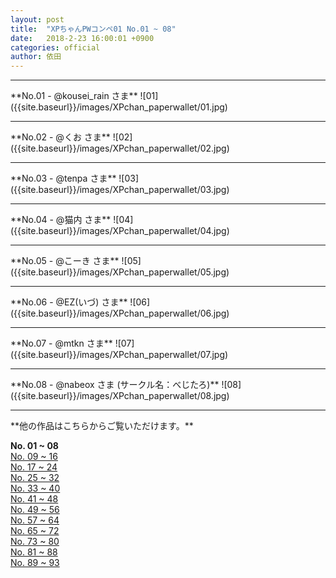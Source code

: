 ```yaml
---
layout: post
title:  "XPちゃんPWコンペ01 No.01 ~ 08"
date:   2018-2-23 16:00:01 +0900
categories: official
author: 依田
---  
```


<hr>  
**No.01 - @kousei_rain さま**  
![01]({{site.baseurl}}/images/XPchan_paperwallet/01.jpg)  


<hr>  
**No.02 - @くお さま**  
![02]({{site.baseurl}}/images/XPchan_paperwallet/02.jpg)  
 

<hr>  
**No.03 - @tenpa さま**  
![03]({{site.baseurl}}/images/XPchan_paperwallet/03.jpg)  


<hr>  
**No.04 - @猫内 さま**  
![04]({{site.baseurl}}/images/XPchan_paperwallet/04.jpg)  


<hr>  
**No.05 - @こーき さま**  
![05]({{site.baseurl}}/images/XPchan_paperwallet/05.jpg)  
  

<hr>  
**No.06 - @EZ(いづ) さま**  
![06]({{site.baseurl}}/images/XPchan_paperwallet/06.jpg)  
  

<hr>  
**No.07 - @mtkn さま**  
![07]({{site.baseurl}}/images/XPchan_paperwallet/07.jpg)  
  

<hr>  
**No.08 - @nabeox さま (サークル名：べじたろ)**  
![08]({{site.baseurl}}/images/XPchan_paperwallet/08.jpg)  
  

<hr>  
**他の作品はこちらからご覧いただけます。**  

**No. 01 ~ 08**  
[No. 09 ~ 16]({{site.baseurl}}/official/2018/02/23/PW02.html)  
[No. 17 ~ 24]({{site.baseurl}}/official/2018/02/23/PW03.html)  
[No. 25 ~ 32]({{site.baseurl}}/official/2018/02/23/PW04.html)  
[No. 33 ~ 40]({{site.baseurl}}/official/2018/02/23/PW05.html)  
[No. 41 ~ 48]({{site.baseurl}}/official/2018/02/23/PW06.html)  
[No. 49 ~ 56]({{site.baseurl}}/official/2018/02/23/PW07.html)  
[No. 57 ~ 64]({{site.baseurl}}/official/2018/02/23/PW08.html)  
[No. 65 ~ 72]({{site.baseurl}}/official/2018/02/23/PW09.html)  
[No. 73 ~ 80]({{site.baseurl}}/official/2018/02/23/PW10.html)  
[No. 81 ~ 88]({{site.baseurl}}/official/2018/02/23/PW11.html)  
[No. 89 ~ 93]({{site.baseurl}}/official/2018/02/23/PW12.html)  
